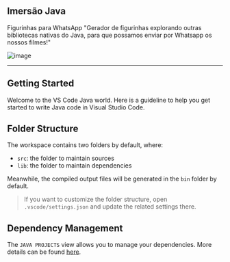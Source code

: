 ## Imersão Java

Figurinhas para WhatsApp
"Gerador de figurinhas explorando outras bibliotecas nativas do Java, para que possamos enviar por Whatsapp os nossos filmes!"


![image](https://user-images.githubusercontent.com/102266958/180458545-e3ce1a1b-6c40-44e8-8eb5-673d9d5b9b28.png)




---------------------------------------------------------------------------------------------------------------------------


## Getting Started

Welcome to the VS Code Java world. Here is a guideline to help you get started to write Java code in Visual Studio Code.

## Folder Structure

The workspace contains two folders by default, where:

- `src`: the folder to maintain sources
- `lib`: the folder to maintain dependencies

Meanwhile, the compiled output files will be generated in the `bin` folder by default.

> If you want to customize the folder structure, open `.vscode/settings.json` and update the related settings there.

## Dependency Management

The `JAVA PROJECTS` view allows you to manage your dependencies. More details can be found [here](https://github.com/microsoft/vscode-java-dependency#manage-dependencies).

